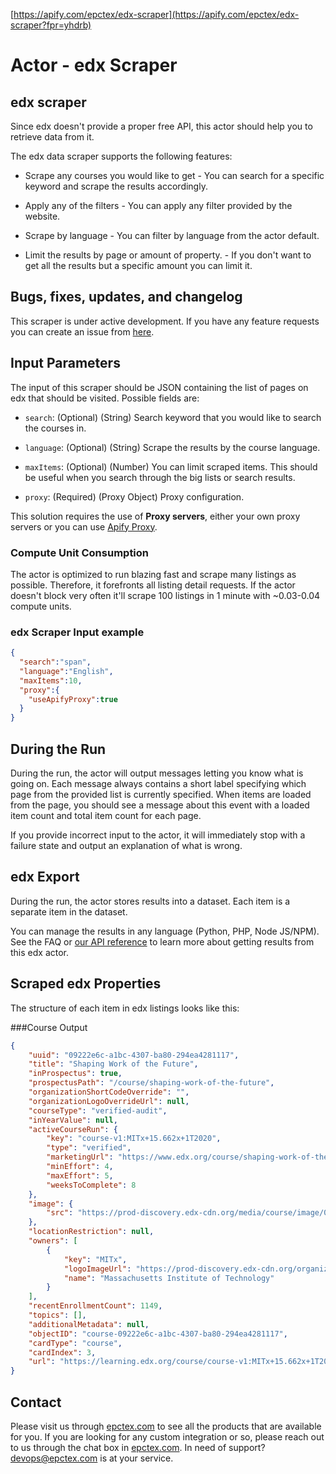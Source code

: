 [https://apify.com/epctex/edx-scraper](https://apify.com/epctex/edx-scraper?fpr=yhdrb)

# Actor - edx Scraper

## edx scraper

Since edx doesn't provide a proper free API, this actor should help you to retrieve data from it.

The edx data scraper supports the following features:

- Scrape any courses you would like to get - You can search for a specific keyword and scrape the results accordingly.

- Apply any of the filters - You can apply any filter provided by the website.

- Scrape by language - You can filter by language from the actor default.

- Limit the results by page or amount of property. - If you don't want to get all the results but a specific amount you can limit it.

## Bugs, fixes, updates, and changelog

This scraper is under active development. If you have any feature requests you can create an issue from [here](https://github.com/epctex/edx-scraper/issues).

## Input Parameters

The input of this scraper should be JSON containing the list of pages on edx that should be visited. Possible fields are:

- `search`: (Optional) (String) Search keyword that you would like to search the courses in.

- `language`: (Optional) (String) Scrape the results by the course language.

- `maxItems`: (Optional) (Number) You can limit scraped items. This should be useful when you search through the big lists or search results.

- `proxy`: (Required) (Proxy Object) Proxy configuration.

This solution requires the use of **Proxy servers**, either your own proxy servers or you can use <a href="https://www.apify.com/docs/proxy">Apify Proxy</a>.

### Compute Unit Consumption

The actor is optimized to run blazing fast and scrape many listings as possible. Therefore, it forefronts all listing detail requests. If the actor doesn't block very often it'll scrape 100 listings in 1 minute with ~0.03-0.04 compute units.

### edx Scraper Input example

```json
{
  "search":"span",
  "language":"English",
  "maxItems":10,
  "proxy":{
    "useApifyProxy":true
  }
}

```

## During the Run

During the run, the actor will output messages letting you know what is going on. Each message always contains a short label specifying which page from the provided list is currently specified.
When items are loaded from the page, you should see a message about this event with a loaded item count and total item count for each page.

If you provide incorrect input to the actor, it will immediately stop with a failure state and output an explanation of what is wrong.

## edx Export

During the run, the actor stores results into a dataset. Each item is a separate item in the dataset.

You can manage the results in any language (Python, PHP, Node JS/NPM). See the FAQ or <a href="https://www.apify.com/docs/api" target="blank">our API reference</a> to learn more about getting results from this edx actor.

## Scraped edx Properties

The structure of each item in edx listings looks like this:

###Course Output

```json
{
    "uuid": "09222e6c-a1bc-4307-ba80-294ea4281117",
    "title": "Shaping Work of the Future",
    "inProspectus": true,
    "prospectusPath": "/course/shaping-work-of-the-future",
    "organizationShortCodeOverride": "",
    "organizationLogoOverrideUrl": null,
    "courseType": "verified-audit",
    "inYearValue": null,
    "activeCourseRun": {
        "key": "course-v1:MITx+15.662x+1T2020",
        "type": "verified",
        "marketingUrl": "https://www.edx.org/course/shaping-work-of-the-future-3",
        "minEffort": 4,
        "maxEffort": 5,
        "weeksToComplete": 8
    },
    "image": {
        "src": "https://prod-discovery.edx-cdn.org/media/course/image/09222e6c-a1bc-4307-ba80-294ea4281117-e28e19d05647.small.jpg"
    },
    "locationRestriction": null,
    "owners": [
        {
            "key": "MITx",
            "logoImageUrl": "https://prod-discovery.edx-cdn.org/organization/logos/2a73d2ce-c34a-4e08-8223-83bca9d2f01d-2cc8854c6fee.png",
            "name": "Massachusetts Institute of Technology"
        }
    ],
    "recentEnrollmentCount": 1149,
    "topics": [],
    "additionalMetadata": null,
    "objectID": "course-09222e6c-a1bc-4307-ba80-294ea4281117",
    "cardType": "course",
    "cardIndex": 3,
    "url": "https://learning.edx.org/course/course-v1:MITx+15.662x+1T2020/home."
}
```

## Contact
Please visit us through [epctex.com](https://epctex.com) to see all the products that are available for you. If you are looking for any custom integration or so, please reach out to us through the chat box in [epctex.com](https://epctex.com). In need of support? [devops@epctex.com](mailto:devops@epctex.com) is at your service.
